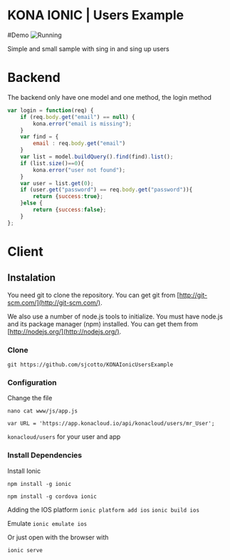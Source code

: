 KONA IONIC | Users Example
=====================

#Demo
![Running](http://i.imgur.com/wR2tFg5.gif)

Simple and small sample with sing in and sing up users

# Backend

The backend only have one model and one method, the login method

```js
var login = function(req) {
    if (req.body.get("email") == null) {
        kona.error("email is missing");
    }
    var find = {
        email : req.body.get("email")
    }
    var list = model.buildQuery().find(find).list();
    if (list.size()==0){
        kona.error("user not found");
    }
    var user = list.get(0);
    if (user.get("password") == req.body.get("password")){
        return {success:true};
    }else {
        return {success:false};
    }
};
```

# Client

## Instalation

You need git to clone the repository. You can get git from
[http://git-scm.com/](http://git-scm.com/).

We also use a number of node.js tools to initialize. You must have node.js and its package manager (npm) installed.  You can get them from [http://nodejs.org/](http://nodejs.org/).

### Clone 

```
git https://github.com/sjcotto/KONAIonicUsersExample
```

### Configuration

Change the file

```nano cat www/js/app.js ```

```var URL = 'https://app.konacloud.io/api/konacloud/users/mr_User';```

```konacloud/users``` for your user and app


### Install Dependencies

Install Ionic

```npm install -g ionic```

```npm install -g cordova ionic```

Adding the IOS platform
```ionic platform add ios```
```ionic build ios```

Emulate
```ionic emulate ios```

Or just open with the browser with

```ionic serve```
